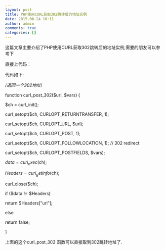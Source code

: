 ```yaml
---
layout: post
title: PHP使用CURL获取302跳转后的地址实例
date: 2015-08-24 16:11
author: admin
comments: true
categories: []
---
```

这篇文章主要介绍了PHP使用CURL获取302跳转后的地址实例,需要的朋友可以参考下

直接上代码：

代码如下:

/*返回一个302地址*/

function curl_post_302($url, $vars) {

$ch = curl_init();

curl_setopt($ch, CURLOPT_RETURNTRANSFER, 1);

curl_setopt($ch, CURLOPT_URL, $url);

curl_setopt($ch, CURLOPT_POST, 1);

curl_setopt($ch, CURLOPT_FOLLOWLOCATION, 1); // 302 redirect

curl_setopt($ch, CURLOPT_POSTFIELDS, $vars);

$data = curl_exec($ch);

$Headers = curl_getinfo($ch);

curl_close($ch);

if ($data != $Headers)

return $Headers["url"];

else

return false;

}

上面的这个curl_post_302 函数可以直接取到302跳转地址了.
